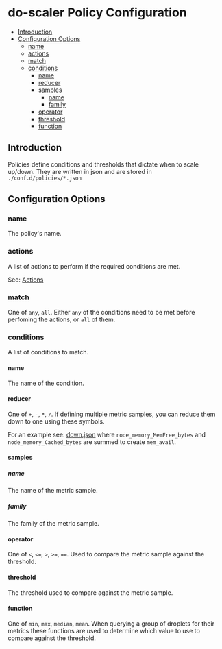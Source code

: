 # do-scaler Policy Configuration

* [Introduction](#introduction)
* [Configuration Options](#configuration-options)
  * [name](#name)
  * [actions](#actions)
  * [match](#match)
  * [conditions](#conditions)
    * [name](#name-1)
    * [reducer](#reducer)
    * [samples](#samples)
      * [name](#name-2)
      * [family](#family)
    * [operator](#operator)
    * [threshold](#threshold)
    * [function](#function)

## Introduction

Policies define conditions and thresholds that dictate when to scale up/down.  They are written in json and are stored in `./conf.d/policies/*.json`

## Configuration Options

### name ###

The policy's name.

### actions ###

A list of actions to perform if the required conditions are met.

See: [Actions](../actions)

### match ###

One of `any`, `all`.  Either `any` of the conditions need to be met before perfoming the actions, or `all` of them.

### conditions ###

A list of conditions to match.

#### name ####

The name of the condition.

#### reducer ####

One of `+`, `-`, `*`, `/`.   If defining multiple metric samples, you can reduce them down to one using these symbols.

For an example see: [down.json](down.json#L8-L24) where `node_memory_MemFree_bytes` and `node_memory_Cached_bytes` are summed to create `mem_avail`.

#### samples ####

##### name #####

The name of the metric sample.

##### family #####

The family of the metric sample.

#### operator ####

One of `<`, `<=`, `>`, `>=`, `==`.  Used to compare the metric sample against the threshold.

#### threshold ####

The threshold used to compare against the metric sample.

#### function ####

One of `min`, `max`, `median`, `mean`.  When querying a group of droplets for their metrics these functions are used to determine which value to use to compare against the threshold.

